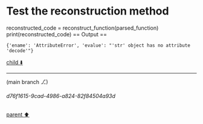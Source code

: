 # Test the reconstruction method
reconstructed_code = reconstruct_function(parsed_function)
print(reconstructed_code)
== Output ==
```
{'ename': 'AttributeError', 'evalue': "'str' object has no attribute 'decode'"}
```



[child ⬇️](#d76f1615-9cad-4986-a824-82f84504a93d)

---

(main branch ⎇)
###### d76f1615-9cad-4986-a824-82f84504a93d
[parent ⬆️](#7ba293dd-74f1-4692-808a-008b0d599916)

